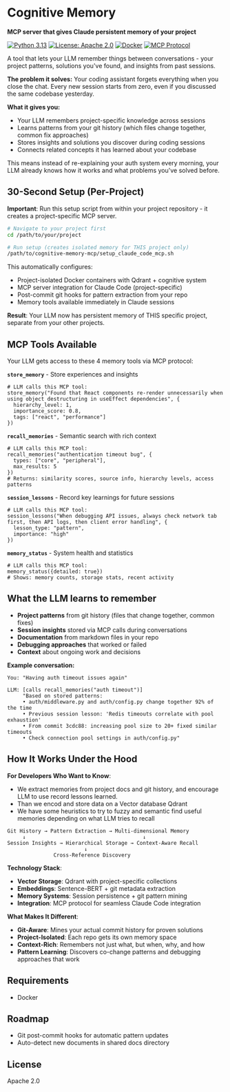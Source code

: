 # Cognitive Memory
**MCP server that gives Claude persistent memory of your project**

[![Python 3.13](https://img.shields.io/badge/python-3.13-blue.svg)](https://www.python.org/downloads/)
[![License: Apache 2.0](https://img.shields.io/badge/License-Apache_2.0-blue.svg)](https://opensource.org/licenses/Apache-2.0)
[![Docker](https://img.shields.io/badge/docker-ready-brightgreen.svg)](https://www.docker.com/)
[![MCP Protocol](https://img.shields.io/badge/MCP-compatible-brightgreen.svg)](https://modelcontextprotocol.io/)

A tool that lets your LLM remember things between conversations - your project patterns, solutions you've found, and insights from past sessions.

**The problem it solves:**
Your coding assistant forgets everything when you close the chat. Every new session starts from zero, even if you discussed the same codebase yesterday.

**What it gives you:**
- Your LLM remembers project-specific knowledge across sessions
- Learns patterns from your git history (which files change together, common fix approaches)
- Stores insights and solutions you discover during coding sessions
- Connects related concepts it has learned about your codebase

This means instead of re-explaining your auth system every morning, your LLM already knows how it works and what problems you've solved before.


## 30-Second Setup (Per-Project)

**Important**: Run this setup script from within your project repository - it creates a project-specific MCP server.

```bash
# Navigate to your project first
cd /path/to/your/project

# Run setup (creates isolated memory for THIS project only)
/path/to/cognitive-memory-mcp/setup_claude_code_mcp.sh
```

This automatically configures:
- Project-isolated Docker containers with Qdrant + cognitive system
- MCP server integration for Claude Code (project-specific)
- Post-commit git hooks for pattern extraction from your repo
- Memory tools available immediately in Claude sessions

**Result**: Your LLM now has persistent memory of THIS specific project, separate from your other projects.

## MCP Tools Available

Your LLM gets access to these 4 memory tools via MCP protocol:

**`store_memory`** - Store experiences and insights
```
# LLM calls this MCP tool:
store_memory("Found that React components re-render unnecessarily when using object destructuring in useEffect dependencies", {
  hierarchy_level: 1,
  importance_score: 0.8,
  tags: ["react", "performance"]
})
```

**`recall_memories`** - Semantic search with rich context
```
# LLM calls this MCP tool:
recall_memories("authentication timeout bug", {
  types: ["core", "peripheral"],
  max_results: 5
})
# Returns: similarity scores, source info, hierarchy levels, access patterns
```

**`session_lessons`** - Record key learnings for future sessions
```
# LLM calls this MCP tool:
session_lessons("When debugging API issues, always check network tab first, then API logs, then client error handling", {
  lesson_type: "pattern",
  importance: "high"
})
```

**`memory_status`** - System health and statistics
```
# LLM calls this MCP tool:
memory_status({detailed: true})
# Shows: memory counts, storage stats, recent activity
```

## What the LLM learns to remember

- **Project patterns** from git history (files that change together, common fixes)
- **Session insights** stored via MCP calls during conversations
- **Documentation** from markdown files in your repo
- **Debugging approaches** that worked or failed
- **Context** about ongoing work and decisions

**Example conversation:**
```
You: "Having auth timeout issues again"

LLM: [calls recall_memories("auth timeout")]
     "Based on stored patterns:
     • auth/middleware.py and auth/config.py change together 92% of the time
     • Previous session lesson: 'Redis timeouts correlate with pool exhaustion'
     • From commit 3cdc88: increasing pool size to 20+ fixed similar timeouts
     • Check connection pool settings in auth/config.py"
```

## How It Works Under the Hood

**For Developers Who Want to Know**:
- We extract memories from project docs and git history, and encourage LLM to use record lessons learned.
- Than we encod and store data on a Vector database Qdrant
- We have some heuristics to try to fuzzy and semantic find useful memories depending on what LLM tries to recall

```
Git History → Pattern Extraction → Multi-dimensional Memory
     ↓                                      ↓
Session Insights → Hierarchical Storage → Context-Aware Recall
                         ↓
               Cross-Reference Discovery
```

**Technology Stack**:
- **Vector Storage**: Qdrant with project-specific collections
- **Embeddings**: Sentence-BERT + git metadata extraction
- **Memory Systems**: Session persistence + git pattern mining
- **Integration**: MCP protocol for seamless Claude Code integration

**What Makes It Different**:
- **Git-Aware**: Mines your actual commit history for proven solutions
- **Project-Isolated**: Each repo gets its own memory space
- **Context-Rich**: Remembers not just what, but when, why, and how
- **Pattern Learning**: Discovers co-change patterns and debugging approaches that work

## Requirements

- Docker

## Roadmap

- Git post-commit hooks for automatic pattern updates
- Auto-detect new documents in shared docs directory

## License

Apache 2.0
